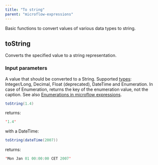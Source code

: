 ```yaml
---
title: "To string"
parent: "microflow-expressions"
---
```



Basic functions to convert values of various data types to string.

## toString

Converts the specified value to a string representation.

### Input parameters

A value that should be converted to a String. Supported [types](data-types): Integer/Long, Decimal, Float (deprecated), DateTime and Enumeration. In case of Enumeration, returns the key of the enumeration value, not the caption. See also [Enumerations in microflow expressions](enumerations-in-microflow-expressions).

```java
toString(1.4)
```

returns:

```java
'1.4'
```

with a DateTime:

```java
toString(dateTime(2007))
```

returns:

```java
'Mon Jan 01 00:00:00 CET 2007'
```
